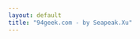 ```yaml
---
layout: default
title: "94geek.com - by Seapeak.Xu"
---
```

<ul id="cate" class="list-unstyled">
</ul>
<script src="/js/purl.js">
</script>
<script type="text/javascript">
var dataStr = '{ {% for cat in site.categories %}{% if cat[0] != site.categories.first[0] %},{% endif %}"{{ cat[0] }}":[{% for post in cat[1] %}{% if post != cat[1].first %},{% endif %}{"url":"{{post.url}}", "title":"{{post.title}}", "date":"{{post.date | date:"%d/%m/%Y"}}"}{% endfor %}]{% endfor %} }',
    data = JSON.parse(dataStr);
    curTag = purl().param('show');
    as = data[curTag];
    var t = "";
    for( i = 0; i < as.length; i ++){
        a = as[i];
       t +=  "<li><h4><span>" 
           + a.date + '</span>   <a href="' + a.url + '" style="color:black">'+ a.title
           + '</a></h4></li>';
    }
    $("#cate").html(t);
</script>

